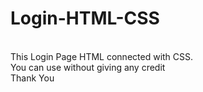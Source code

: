 # Login-HTML-CSS
<br>
This Login Page HTML connected with CSS.
<br>
You can use without giving any credit
<br>
Thank You
